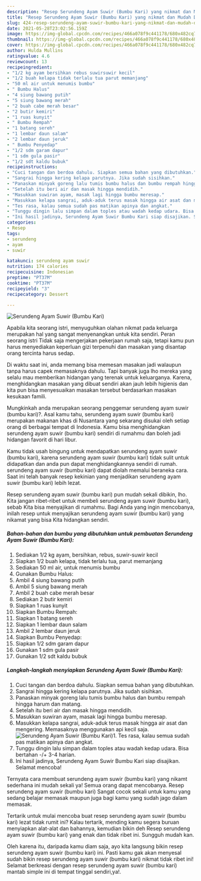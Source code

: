 ```yaml
---
description: "Resep Serundeng Ayam Suwir (Bumbu Kari) yang nikmat dan Mudah Dibuat"
title: "Resep Serundeng Ayam Suwir (Bumbu Kari) yang nikmat dan Mudah Dibuat"
slug: 424-resep-serundeng-ayam-suwir-bumbu-kari-yang-nikmat-dan-mudah-dibuat
date: 2021-05-28T23:02:56.159Z
image: https://img-global.cpcdn.com/recipes/466a078f9c441178/680x482cq70/serundeng-ayam-suwir-bumbu-kari-foto-resep-utama.jpg
thumbnail: https://img-global.cpcdn.com/recipes/466a078f9c441178/680x482cq70/serundeng-ayam-suwir-bumbu-kari-foto-resep-utama.jpg
cover: https://img-global.cpcdn.com/recipes/466a078f9c441178/680x482cq70/serundeng-ayam-suwir-bumbu-kari-foto-resep-utama.jpg
author: Hulda Mullins
ratingvalue: 4.6
reviewcount: 13
recipeingredient:
- "1/2 kg ayam bersihkan rebus suwirsuwir kecil"
- "1/2 buah kelapa tidak terlalu tua parut memanjang"
- "50 ml air untuk menumis bumbu"
- " Bumbu Halus"
- "4 siung bawang putih"
- "5 siung bawang merah"
- "2 buah cabe merah besar"
- "2 butir kemiri"
- "1 ruas kunyit"
- " Bumbu Rempah"
- "1 batang sereh"
- "1 lembar daun salam"
- "2 lembar daun jeruk"
- " Bumbu Penyedap"
- "1/2 sdm garam dapur"
- "1 sdm gula pasir"
- "1/2 sdt kaldu bubuk"
recipeinstructions:
- "Cuci tangan dan berdoa dahulu. Siapkan semua bahan yang dibutuhkan."
- "Sangrai hingga kering kelapa parutnya. Jika sudah sisihkan."
- "Panaskan minyak goreng lalu tumis bumbu halus dan bumbu rempah hingga harum dan matang."
- "Setelah itu beri air dan masak hingga mendidih."
- "Masukkan suwiran ayam, masak lagi hingga bumbu meresap."
- "Masukkan kelapa sangrai, aduk-aduk terus masak hingga air asat dan mengering. Memasaknya menggunakan api kecil saja."
- "Tes rasa, kalau semua sudah pas matikan apinya dan angkat."
- "Tunggu dingin lalu simpan dalam toples atau wadah kedap udara. Bisa bertahan -/+ 3-4 harian."
- "Ini hasil jadinya, Serundeng Ayam Suwir Bumbu Kari siap disajikan. Selamat mencoba!"
categories:
- Resep
tags:
- serundeng
- ayam
- suwir

katakunci: serundeng ayam suwir 
nutrition: 174 calories
recipecuisine: Indonesian
preptime: "PT37M"
cooktime: "PT37M"
recipeyield: "3"
recipecategory: Dessert

---
```



![Serundeng Ayam Suwir (Bumbu Kari)](https://img-global.cpcdn.com/recipes/466a078f9c441178/680x482cq70/serundeng-ayam-suwir-bumbu-kari-foto-resep-utama.jpg)

Apabila kita seorang istri, menyuguhkan olahan nikmat pada keluarga merupakan hal yang sangat menyenangkan untuk kita sendiri. Peran seorang istri Tidak saja mengerjakan pekerjaan rumah saja, tetapi kamu pun harus menyediakan keperluan gizi terpenuhi dan masakan yang disantap orang tercinta harus sedap.

Di waktu  saat ini, anda memang bisa memesan masakan jadi walaupun tanpa harus capek memasaknya dahulu. Tapi banyak juga lho mereka yang selalu mau memberikan hidangan yang terenak untuk keluarganya. Karena, menghidangkan masakan yang dibuat sendiri akan jauh lebih higienis dan kita pun bisa menyesuaikan masakan tersebut berdasarkan masakan kesukaan famili. 



Mungkinkah anda merupakan seorang penggemar serundeng ayam suwir (bumbu kari)?. Asal kamu tahu, serundeng ayam suwir (bumbu kari) merupakan makanan khas di Nusantara yang sekarang disukai oleh setiap orang di berbagai tempat di Indonesia. Kamu bisa menghidangkan serundeng ayam suwir (bumbu kari) sendiri di rumahmu dan boleh jadi hidangan favorit di hari libur.

Kamu tidak usah bingung untuk mendapatkan serundeng ayam suwir (bumbu kari), karena serundeng ayam suwir (bumbu kari) tidak sulit untuk didapatkan dan anda pun dapat menghidangkannya sendiri di rumah. serundeng ayam suwir (bumbu kari) dapat diolah memalui beraneka cara. Saat ini telah banyak resep kekinian yang menjadikan serundeng ayam suwir (bumbu kari) lebih lezat.

Resep serundeng ayam suwir (bumbu kari) pun mudah sekali dibikin, lho. Kita jangan ribet-ribet untuk membeli serundeng ayam suwir (bumbu kari), sebab Kita bisa menyajikan di rumahmu. Bagi Anda yang ingin mencobanya, inilah resep untuk menyajikan serundeng ayam suwir (bumbu kari) yang nikamat yang bisa Kita hidangkan sendiri.

<!--inarticleads1-->

##### Bahan-bahan dan bumbu yang dibutuhkan untuk pembuatan Serundeng Ayam Suwir (Bumbu Kari):

1. Sediakan 1/2 kg ayam, bersihkan, rebus, suwir-suwir kecil
1. Siapkan 1/2 buah kelapa, tidak terlalu tua, parut memanjang
1. Sediakan 50 ml air, untuk menumis bumbu
1. Gunakan  Bumbu Halus:
1. Ambil 4 siung bawang putih
1. Ambil 5 siung bawang merah
1. Ambil 2 buah cabe merah besar
1. Sediakan 2 butir kemiri
1. Siapkan 1 ruas kunyit
1. Siapkan  Bumbu Rempah:
1. Siapkan 1 batang sereh
1. Siapkan 1 lembar daun salam
1. Ambil 2 lembar daun jeruk
1. Siapkan  Bumbu Penyedap:
1. Siapkan 1/2 sdm garam dapur
1. Gunakan 1 sdm gula pasir
1. Gunakan 1/2 sdt kaldu bubuk




<!--inarticleads2-->

##### Langkah-langkah menyiapkan Serundeng Ayam Suwir (Bumbu Kari):

1. Cuci tangan dan berdoa dahulu. Siapkan semua bahan yang dibutuhkan.
1. Sangrai hingga kering kelapa parutnya. Jika sudah sisihkan.
1. Panaskan minyak goreng lalu tumis bumbu halus dan bumbu rempah hingga harum dan matang.
1. Setelah itu beri air dan masak hingga mendidih.
1. Masukkan suwiran ayam, masak lagi hingga bumbu meresap.
1. Masukkan kelapa sangrai, aduk-aduk terus masak hingga air asat dan mengering. Memasaknya menggunakan api kecil saja.
<img src="//assets-global.cpcdn.com/assets/icons/button_play-2c75c40dde080a61004c1f40b05d8f140eaff45d7e9e6481dc71c63d2e7c4909.png" alt="Serundeng Ayam Suwir (Bumbu Kari)">1. Tes rasa, kalau semua sudah pas matikan apinya dan angkat.
1. Tunggu dingin lalu simpan dalam toples atau wadah kedap udara. Bisa bertahan -/+ 3-4 harian.
1. Ini hasil jadinya, Serundeng Ayam Suwir Bumbu Kari siap disajikan. Selamat mencoba!




Ternyata cara membuat serundeng ayam suwir (bumbu kari) yang nikamt sederhana ini mudah sekali ya! Semua orang dapat mencobanya. Resep serundeng ayam suwir (bumbu kari) Sangat cocok sekali untuk kamu yang sedang belajar memasak maupun juga bagi kamu yang sudah jago dalam memasak.

Tertarik untuk mulai mencoba buat resep serundeng ayam suwir (bumbu kari) lezat tidak rumit ini? Kalau tertarik, mending kamu segera buruan menyiapkan alat-alat dan bahannya, kemudian bikin deh Resep serundeng ayam suwir (bumbu kari) yang enak dan tidak ribet ini. Sungguh mudah kan. 

Oleh karena itu, daripada kamu diam saja, ayo kita langsung bikin resep serundeng ayam suwir (bumbu kari) ini. Pasti kamu gak akan menyesal sudah bikin resep serundeng ayam suwir (bumbu kari) nikmat tidak ribet ini! Selamat berkreasi dengan resep serundeng ayam suwir (bumbu kari) mantab simple ini di tempat tinggal sendiri,ya!.

